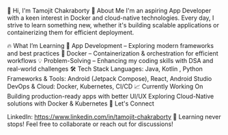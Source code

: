 

👋 Hi, I'm Tamojit Chakraborty
🚀 About Me
I'm an aspiring App Developer with a keen interest in Docker and cloud-native technologies. Every day, I strive to learn something new, whether it's building scalable applications or containerizing them for efficient deployment.

🔥 What I’m Learning
📱 App Development – Exploring modern frameworks and best practices
🐳 Docker – Containerization & orchestration for efficient workflows
💡 Problem-Solving – Enhancing my coding skills with DSA and real-world challenges
🛠️ Tech Stack
Languages: Java, Kotlin , Python
Frameworks & Tools: Android (Jetpack Compose), React, Android Studio
DevOps & Cloud: Docker, Kubernetes, CI/CD
📈 Currently Working On
Building production-ready apps with better UI/UX
Exploring Cloud-Native solutions with Docker & Kubernetes
💬 Let's Connect

LinkedIn: https://www.linkedin.com/in/tamojit-chakraborty
🚀 Learning never stops! Feel free to collaborate or reach out for discussions!